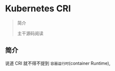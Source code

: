 # Kubernetes CRI  

> 简介
> 
> 
> 主干源码阅读

## 简介

说道 CRI 就不得不提到 `容器运行时`(container Runtime), 


## 



<!--OCI（开放容器标准），规定了2点：-->
<!---->
<!--容器镜像要长啥样，即 ImageSpec。里面的大致规定就是你这个东西需要是一个压缩了的文件夹，文件夹里以 xxx 结构放 xxx 文件；-->
<!--容器要需要能接收哪些指令，这些指令的行为是什么，即 RuntimeSpec。这里面的大致内容就是“容器”要能够执行 “create”，“start”，“stop”，“delete” 这些命令，并且行为要规范。-->


<!--OCI, CRI 确实不是一个好名字，在这篇文章的语境中更准确的说法：cri-runtime 和 oci-runtime。通过这个粗略的分类，我们其实可以总结出整个 Runtime 架构万变不离其宗的三层抽象：-->
<!---->
<!--Orchestration API -> Container API（cri-runtime） -> Kernel API(oci-runtime)-->